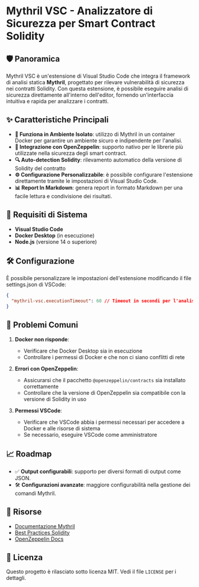 # Mythril VSC - Analizzatore di Sicurezza per Smart Contract Solidity

## 🛡️ **Panoramica**

Mythril VSC è un'estensione di Visual Studio Code che integra il framework di analisi statica **Mythril**, progettato per rilevare vulnerabilità di sicurezza nei contratti Solidity.
Con questa estensione, è possibile eseguire analisi di sicurezza direttamente all'interno dell'editor, fornendo un'interfaccia intuitiva e rapida per analizzare i contratti.

## ✨ **Caratteristiche Principali**

- **🐳 Funziona in Ambiente Isolato**: utilizzo di Mythril in un container Docker per garantire un ambiente sicuro e indipendente per l'analisi.
- **🚀 Integrazione con OpenZeppelin**: supporto nativo per le librerie più utilizzate nella sicurezza degli smart contract.
- **🔍 Auto-detection Solidity**: rilevamento automatico della versione di Solidity del contratto
- **⚙️ Configurazione Personalizzabile**: è possibile configurare l'estensione direttamente tramite le impostazioni di Visual Studio Code.
- **📊 Report In Markdown**: genera report in formato Markdown per una facile lettura e condivisione dei risultati.

## 🔧 **Requisiti di Sistema**

- **Visual Studio Code**
- **Docker Desktop** (in esecuzione)
- **Node.js** (versione 14 o superiore)

## 🛠️ Configurazione

È possibile personalizzare le impostazioni dell'estensione modificando il file settings.json di VSCode:

```json
{
  "mythril-vsc.executionTimeout": 60 // Timeout in secondi per l'analisi
}
```

## 🐛 Problemi Comuni

1. **Docker non risponde**:

   - Verificare che Docker Desktop sia in esecuzione
   - Controllare i permessi di Docker e che non ci siano conflitti di rete

2. **Errori con OpenZeppelin**:

   - Assicurarsi che il pacchetto `@openzeppelin/contracts` sia installato correttamente
   - Controllare che la versione di OpenZeppelin sia compatibile con la versione di Solidity in uso

3. **Permessi VSCode**:
   - Verificare che VSCode abbia i permessi necessari per accedere a Docker e alle risorse di sistema
   - Se necessario, eseguire VSCode come amministratore

## 📈 Roadmap

- ✅ **Output configurabili**: supporto per diversi formati di output come JSON.
- 🛠️ **Configurazioni avanzate**: maggiore configurabilità nella gestione dei comandi Mythril.

## 🔗 Risorse

- [Documentazione Mythril](https://mythril.docs)
- [Best Practices Solidity](https://consensys.github.io/smart-contract-best-practices/)
- [OpenZeppelin Docs](https://docs.openzeppelin.com)

## 📄 Licenza

Questo progetto è rilasciato sotto licenza MIT. Vedi il file `LICENSE` per i dettagli.
